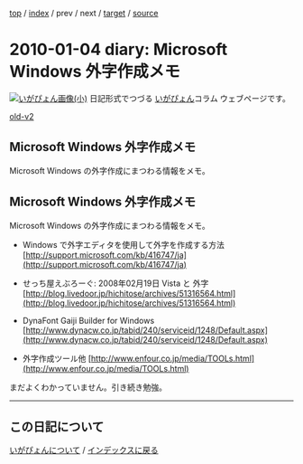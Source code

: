 [top](https://igapyon.github.io/diary/) 
 / [index](https://igapyon.github.io/diary/2010/index.html) 
 / prev 
 / next 
 / [target](https://igapyon.github.io/diary/2010/ig100104.html) 
 / [source](https://github.com/igapyon/diary/blob/gh-pages/2010/ig100104.html.src.md) 

2010-01-04 diary: Microsoft Windows 外字作成メモ
=====================================================================================================
[![いがぴょん画像(小)](https://igapyon.github.io/diary/images/iga200306s.jpg "いがぴょん")](https://igapyon.github.io/diary/memo/memoigapyon.html) 日記形式でつづる [いがぴょん](https://igapyon.github.io/diary/memo/memoigapyon.html)コラム ウェブページです。

[old-v2](ig100104-orig.html)

## Microsoft Windows 外字作成メモ

Microsoft Windows の外字作成にまつわる情報をメモ。


## Microsoft Windows 外字作成メモ

Microsoft Windows の外字作成にまつわる情報をメモ。

* Windows で外字エディタを使用して外字を作成する方法
  [http://support.microsoft.com/kb/416747/ja](http://support.microsoft.com/kb/416747/ja)
  
* せっち屋えぶろーぐ: 2008年02月19日 Vista と 外字
  [http://blog.livedoor.jp/hichitose/archives/51316564.html](http://blog.livedoor.jp/hichitose/archives/51316564.html)
  
* DynaFont Gaiji Builder for Windows
  [http://www.dynacw.co.jp/tabid/240/serviceid/1248/Default.aspx](http://www.dynacw.co.jp/tabid/240/serviceid/1248/Default.aspx)
  
* 外字作成ツール他
  [http://www.enfour.co.jp/media/TOOLs.html](http://www.enfour.co.jp/media/TOOLs.html)

まだよくわかっていません。引き続き勉強。


----------------------------------------------------------------------------------------------------

## この日記について
[いがぴょんについて](https://igapyon.github.io/diary/memo/memoigapyon.html) / [インデックスに戻る](https://igapyon.github.io/diary/idxall.html)
